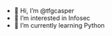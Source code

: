 - 👋 Hi, I’m @tfgcasper
- 👀 I’m interested in Infosec
- 🌱 I’m currently learning Python

<!---
tfgcasper/tfgcasper is a ✨ special ✨ repository because its `README.md` (this file) appears on your GitHub profile.
You can click the Preview link to take a look at your changes.
--->
